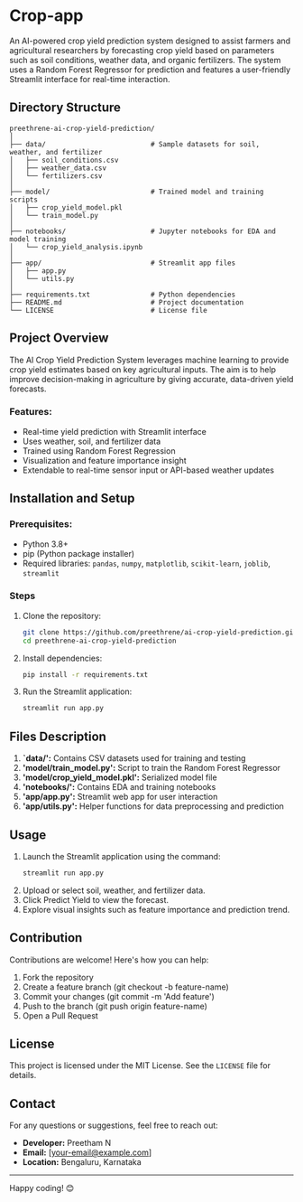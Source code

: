 # Crop-app

An AI-powered crop yield prediction system designed to assist farmers and agricultural researchers by forecasting crop yield based on parameters such as soil conditions, weather data, and organic fertilizers. The system uses a Random Forest Regressor for prediction and features a user-friendly Streamlit interface for real-time interaction.

## Directory Structure

```
preethrene-ai-crop-yield-prediction/
│
├── data/                          # Sample datasets for soil, weather, and fertilizer
│   ├── soil_conditions.csv
│   ├── weather_data.csv
│   └── fertilizers.csv
│
├── model/                         # Trained model and training scripts
│   ├── crop_yield_model.pkl
│   └── train_model.py
│
├── notebooks/                     # Jupyter notebooks for EDA and model training
│   └── crop_yield_analysis.ipynb
│
├── app/                           # Streamlit app files
│   ├── app.py
│   └── utils.py
│
├── requirements.txt               # Python dependencies
├── README.md                      # Project documentation
└── LICENSE                        # License file

```

## Project Overview
The AI Crop Yield Prediction System leverages machine learning to provide crop yield estimates based on key agricultural inputs. The aim is to help improve decision-making in agriculture by giving accurate, data-driven yield forecasts.

### Features:
- Real-time yield prediction with Streamlit interface
- Uses weather, soil, and fertilizer data
- Trained using Random Forest Regression
- Visualization and feature importance insight
- Extendable to real-time sensor input or API-based weather updates

## Installation and Setup

### Prerequisites:
- Python 3.8+
- pip (Python package installer)
- Required libraries:  `pandas`, `numpy`, `matplotlib`, `scikit-learn`, `joblib`, `streamlit`
### Steps
1. Clone the repository:
   ```bash
   git clone https://github.com/preethrene/ai-crop-yield-prediction.git
   cd preethrene-ai-crop-yield-prediction
   ```
2. Install dependencies:
   ```bash
   pip install -r requirements.txt
   ```
3. Run the Streamlit application:
   ```bash
   streamlit run app.py
   ```

## Files Description
1. **`data/':** Contains CSV datasets used for training and testing
2. **'model/train_model.py':** Script to train the Random Forest Regressor
3. **'model/crop_yield_model.pkl':** Serialized model file
4. **'notebooks/':** Contains EDA and training notebooks
5. **'app/app.py':** Streamlit web app for user interaction
6. **'app/utils.py':** Helper functions for data preprocessing and prediction

## Usage

1. Launch the Streamlit application using the command:
   ```bash
   streamlit run app.py
   ```
2. Upload or select soil, weather, and fertilizer data.
3. Click Predict Yield to view the forecast.
4. Explore visual insights such as feature importance and prediction trend.

## Contribution

Contributions are welcome! Here's how you can help:
1. Fork the repository
2. Create a feature branch (git checkout -b feature-name)
3. Commit your changes (git commit -m 'Add feature')
4. Push to the branch (git push origin feature-name)
5. Open a Pull Request

## License

This project is licensed under the MIT License. See the `LICENSE` file for details.

## Contact

For any questions or suggestions, feel free to reach out:
- **Developer:** Preetham N
- **Email:** [your-email@example.com]
- **Location:** Bengaluru, Karnataka

---

Happy coding! 😊
